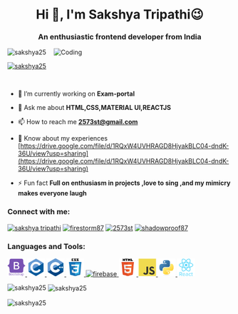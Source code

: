 
<h1 align="center">Hi 👋, I'm Sakshya Tripathi😉</h1>
<h3 align="center">An enthusiastic frontend developer from India</h3>
<img align="right" alt="Coding" width="400" src="https://www.iihglobal.com/wp-content/uploads/2019/02/dcsad.gif" alt="sakshya25">
<p align="left"> <img src="https://komarev.com/ghpvc/?username=sakshya25&label=Profile%20views&color=0e75b6&style=flat" alt="sakshya25" /> </p>

<p align="left"> <a href="https://github.com/ryo-ma/github-profile-trophy"><img src="https://github-profile-trophy.vercel.app/?username=sakshya25" alt="sakshya25" /></a> </p>

<p align="left"> <a href="https://twitter.com/" target="blank"><img src="https://img.shields.io/twitter/follow/?logo=twitter&style=for-the-badge" alt="" /></a> </p>

- 🔭 I’m currently working on **Exam-portal**

- 💬 Ask me about **HTML,CSS,MATERIAL UI,REACTJS**

- 📫 How to reach me **2573st@gmail.com**

- 📄 Know about my experiences [https://drive.google.com/file/d/1RQxW4UVHRAGD8HjyakBLC04-dndK-36U/view?usp=sharing](https://drive.google.com/file/d/1RQxW4UVHRAGD8HjyakBLC04-dndK-36U/view?usp=sharing)

- ⚡ Fun fact **Full on enthusiasm in projects ,love to sing ,and my mimicry makes everyone laugh**

<h3 align="left">Connect with me:</h3>
<p align="left">
<a href="https://linkedin.com/in/sakshya tripathi" target="blank"><img align="center" src="https://raw.githubusercontent.com/rahuldkjain/github-profile-readme-generator/master/src/images/icons/Social/linked-in-alt.svg" alt="sakshya tripathi" height="30" width="40" /></a>
<a href="https://www.codechef.com/users/firestorm87" target="blank"><img align="center" src="https://cdn.jsdelivr.net/npm/simple-icons@3.1.0/icons/codechef.svg" alt="firestorm87" height="30" width="40" /></a>
<a href="https://www.hackerrank.com/2573st" target="blank"><img align="center" src="https://raw.githubusercontent.com/rahuldkjain/github-profile-readme-generator/master/src/images/icons/Social/hackerrank.svg" alt="2573st" height="30" width="40" /></a>
<a href="https://www.leetcode.com/shadowproof87" target="blank"><img align="center" src="https://raw.githubusercontent.com/rahuldkjain/github-profile-readme-generator/master/src/images/icons/Social/leet-code.svg" alt="shadowproof87" height="30" width="40" /></a>
</p>

<h3 align="left">Languages and Tools:</h3>
<p align="left"> <a href="https://getbootstrap.com" target="_blank" rel="noreferrer"> <img src="https://raw.githubusercontent.com/devicons/devicon/master/icons/bootstrap/bootstrap-plain-wordmark.svg" alt="bootstrap" width="40" height="40"/> </a> <a href="https://www.cprogramming.com/" target="_blank" rel="noreferrer"> <img src="https://raw.githubusercontent.com/devicons/devicon/master/icons/c/c-original.svg" alt="c" width="40" height="40"/> </a> <a href="https://www.w3schools.com/cpp/" target="_blank" rel="noreferrer"> <img src="https://raw.githubusercontent.com/devicons/devicon/master/icons/cplusplus/cplusplus-original.svg" alt="cplusplus" width="40" height="40"/> </a> <a href="https://www.w3schools.com/css/" target="_blank" rel="noreferrer"> <img src="https://raw.githubusercontent.com/devicons/devicon/master/icons/css3/css3-original-wordmark.svg" alt="css3" width="40" height="40"/> </a> <a href="https://firebase.google.com/" target="_blank" rel="noreferrer"> <img src="https://www.vectorlogo.zone/logos/firebase/firebase-icon.svg" alt="firebase" width="40" height="40"/> </a> <a href="https://www.w3.org/html/" target="_blank" rel="noreferrer"> <img src="https://raw.githubusercontent.com/devicons/devicon/master/icons/html5/html5-original-wordmark.svg" alt="html5" width="40" height="40"/> </a> <a href="https://developer.mozilla.org/en-US/docs/Web/JavaScript" target="_blank" rel="noreferrer"> <img src="https://raw.githubusercontent.com/devicons/devicon/master/icons/javascript/javascript-original.svg" alt="javascript" width="40" height="40"/> </a> <a href="https://www.python.org" target="_blank" rel="noreferrer"> <img src="https://raw.githubusercontent.com/devicons/devicon/master/icons/python/python-original.svg" alt="python" width="40" height="40"/> </a> <a href="https://reactjs.org/" target="_blank" rel="noreferrer"> <img src="https://raw.githubusercontent.com/devicons/devicon/master/icons/react/react-original-wordmark.svg" alt="react" width="40" height="40"/> </a> </p>

<p><img align="left" src="https://github-readme-stats.vercel.app/api/top-langs?username=sakshya25&show_icons=true&locale=en&layout=compact" alt="sakshya25" /></p>

<p>&nbsp;<img align="center" src="https://github-readme-stats.vercel.app/api?username=sakshya25&show_icons=true&locale=en" alt="sakshya25" /></p>

<p><img align="center" src="https://github-readme-streak-stats.herokuapp.com/?user=sakshya25&" alt="sakshya25" /></p>

